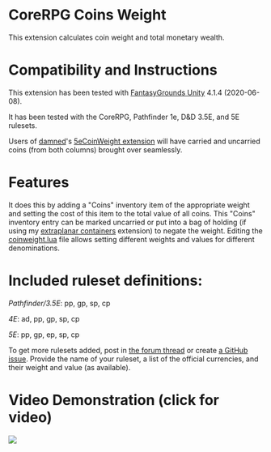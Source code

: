 # CoreRPG Coins Weight
This extension calculates coin weight and total monetary wealth.

# Compatibility and Instructions
This extension has been tested with [FantasyGrounds Unity](https://www.fantasygrounds.com/home/FantasyGroundsUnity.php) 4.1.4 (2020-06-08).

It has been tested with the CoreRPG, Pathfinder 1e, D&D 3.5E, and 5E rulesets.

Users of [damned](https://www.fantasygrounds.com/forums/member.php?19192-damned)'s [5eCoinWeight extension](https://www.fantasygrounds.com/forums/showthread.php?41109-The-weight-of-the-coins&p=387476&viewfull=1#post387476) will have carried and uncarried coins (from both columns) brought over seamlessly. 

# Features
It does this by adding a "Coins" inventory item of the appropriate weight and setting the cost of this item to the total value of all coins.
This "Coins" inventory entry can be marked uncarried or put into a bag of holding (if using my [extraplanar containers](https://www.fantasygrounds.com/forums/showthread.php?67126-PFRPG-Extraplanar-Containers) extension) to negate the weight.
Editing the [coinweight.lua](https://github.com/bmos/FG-CoreRPG-Coins-Weight/blob/main/scripts/coinweight.lua#L123) file allows setting different weights and values for different denominations.

# Included ruleset definitions:
*Pathfinder/3.5E*: pp, gp, sp, cp

*4E*: ad, pp, gp, sp, cp

*5E*: pp, gp, ep, sp, cp

To get more rulesets added, post in [the forum thread](https://www.fantasygrounds.com/forums/showthread.php?67228-CoreRPG-Coins-Weight) or create [a GitHub issue](https://github.com/bmos/FG-CoreRPG-Coins-Weight/issues/new).
Provide the name of your ruleset, a list of the official currencies, and their weight and value (as available).

# Video Demonstration (click for video)
[<img src="https://i.ytimg.com/vi_webp/7X2PlfZ2bgE/hqdefault.webp">](https://www.youtube.com/watch?v=7X2PlfZ2bgE)
